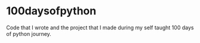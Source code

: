 # 100daysofpython
Code that I wrote and the project that I made during my self taught 100 days of python journey.
